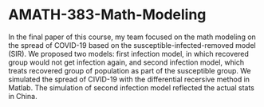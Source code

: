 # AMATH-383-Math-Modeling
In the final paper of this course, my team focused on the math modeling on the spread of COVID-19 based on the susceptible-infected-removed model (SIR). We proposed two models: first infection model, in which recovered group would not get infection again, and second infection model, which treats recovered group of population as part of the susceptible group. We simulated the spread of CIVID-19 with the differential recersive method in Matlab. 
The simulation of second infection model reflected the actual stats in China.
